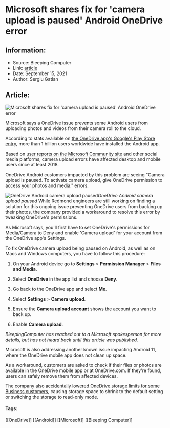 # Microsoft shares fix for 'camera upload is paused' Android OneDrive error
### 

## Information:
+ Source: Bleeping Computer
+ Link: [article](https://www.bleepingcomputer.com/news/microsoft/microsoft-shares-fix-for-camera-upload-is-paused-android-onedrive-error/)
+ Date: September 15, 2021
+ Author: Sergiu Gatlan


## Article:
![Microsoft shares fix for 'camera upload is paused' Android OneDrive error](https://www.bleepstatic.com/content/hl-images/2021/09/15/OneDrive.jpg)


Microsoft says a OneDrive issue prevents some Android users from uploading photos and videos from their camera roll to the cloud.


According to stats available on [the OneDrive app's Google's Play Store entry](https://play.google.com/store/apps/details?id=com.microsoft.skydrive&hl=en&gl=US), more than 1 billion users worldwide have installed the Android app.


Based on [user reports on the Microsoft Community site](https://answers.microsoft.com/en-us/search/search?SearchTerm=%22camera%20upload%20is%20paused%22&tab=&status=all&advFil=&IsSuggestedTerm=false&isFilterExpanded=undefined&CurrentScope.ForumName=all&CurrentScope.Filter=&ContentTypeScope=QnA,Discussion,Article,MicrosoftSupport&page=1&sort=Relevance&dir=Desc) and other social media platforms, camera upload errors have affected desktop and mobile users since at least 2018.


OneDrive Android customers impacted by this problem are seeing "Camera upload is paused. To activate camera upload, give OneDrive permission to access your photos and media." errors.



![OneDrive Android camera upload paused](https://www.bleepstatic.com/images/news/u/1109292/2021/OneDrive--Android-Camera-Upload-Paused.jpg)*OneDrive Android camera upload paused*
While Redmond engineers are still working on finding a solution for this ongoing issue preventing OneDrive users from backing up their photos, the company provided a workaround to resolve this error by tweaking OneDrive's permissions.


As Microsoft says, you'll first have to set OneDrive's permissions for Media/Camera to Deny and enable 'Camera upload' for your account from the OneDrive app's Settings.


To fix OneDrive camera upload being paused on Android, as well as on Macs and Windows computers, you have to follow this procedure:


1. On your Android device go to **Settings** > **Permission Manager** > **Files and Media**.


2. Select **OneDrive** in the app list and choose **Deny**.


3. Go back to the OneDrive app and select **Me**.


4. Select **Settings** > **Camera upload**.


5. Ensure the **Camera upload account** shows the account you want to back up.


6. Enable **Camera upload**.




*BleepingComputer has reached out to a Microsoft spokesperson for more details, but has not heard back until this article was published.*


Microsoft is also addressing another known issue impacting Android 11, where the OneDrive mobile app does not clean up space.


As a workaround, customers are asked to check if their files or photos are available in the OneDrive mobile app or at OneDrive.com. If they're found, users can safely remove them from affected devices.


The company also [accidentally lowered OneDrive storage limits for some Business customers](https://www.bleepingcomputer.com/news/microsoft/microsoft-accidentally-lowers-onedrive-for-business-storage-limits/), causing storage space to shrink to the default setting or switching the storage to read-only mode.




#### Tags:
[[OneDrive]] [[Android]] [[Microsoft]] [[Bleeping Computer]]
